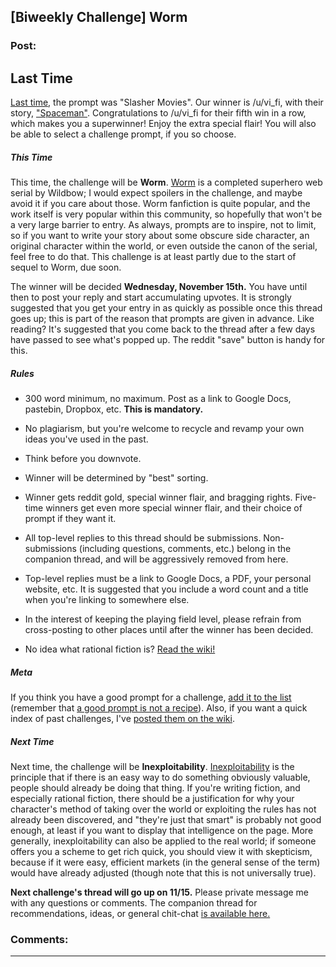 ## [Biweekly Challenge] Worm

### Post:

## Last Time

[Last time](https://www.reddit.com/r/rational/comments/77bdep/biweekly_challenge_slasher_movies/), the prompt was "Slasher Movies". Our winner is /u/vi_fi, with their story, ["Spaceman"](https://www.reddit.com/r/rational/comments/77bdep/biweekly_challenge_slasher_movies/dolinsn/). Congratulations to /u/vi_fi for their fifth win in a row, which makes you a superwinner! Enjoy the extra special flair! You will also be able to select a challenge prompt, if you so choose.

##### This Time

This time, the challenge will be **Worm**. [Worm](https://parahumans.wordpress.com/table-of-contents/) is a completed superhero web serial by Wildbow; I would expect spoilers in the challenge, and maybe avoid it if you care about those. Worm fanfiction is quite popular, and the work itself is very popular within this community, so hopefully that won't be a very large barrier to entry. As always, prompts are to inspire, not to limit, so if you want to write your story about some obscure side character, an original character within the world, or even outside the canon of the serial, feel free to do that. This challenge is at least partly due to the start of sequel to Worm, due soon.

The winner will be decided **Wednesday, November 15th.** You have until then to post your reply and start accumulating upvotes. It is strongly suggested that you get your entry in as quickly as possible once this thread goes up; this is part of the reason that prompts are given in advance. Like reading? It's suggested that you come back to the thread after a few days have passed to see what's popped up. The reddit "save" button is handy for this.

##### Rules

* 300 word minimum, no maximum. Post as a link to Google Docs, pastebin, Dropbox, etc. **This is mandatory.**

* No plagiarism, but you're welcome to recycle and revamp your own ideas you've used in the past.

* Think before you downvote.

* Winner will be determined by "best" sorting.

* Winner gets reddit gold, special winner flair, and bragging rights. Five-time winners get even more special winner flair, and their choice of prompt if they want it.

* All top-level replies to this thread should be submissions. Non-submissions (including questions, comments, etc.) belong in the companion thread, and will be aggressively removed from here.

* Top-level replies must be a link to Google Docs, a PDF, your personal website, etc. It is suggested that you include a word count and a title when you're linking to somewhere else.

* In the interest of keeping the playing field level, please refrain from cross-posting to other places until after the winner has been decided.

* No idea what rational fiction is? [Read the wiki!](http://www.reddit.com/r/rational/wiki/index)

##### Meta

If you think you have a good prompt for a challenge, [add it to the list](https://docs.google.com/spreadsheets/d/1B6HaZc8FYkr6l6Q4cwBc9_-Yq1g0f_HmdHK5L1tbEbA/edit?usp=sharing) (remember that [a good prompt is not a recipe](http://www.reddit.com/r/WritingPrompts/wiki/prompts?src=RECIPE)). Also, if you want a quick index of past challenges, I've [posted them on the wiki](https://www.reddit.com/r/rational/wiki/weeklychallenge).

##### Next Time

Next time, the challenge will be **Inexploitability**. [Inexploitability](http://yudkowsky.tumblr.com/writing/inexploitability) is the principle that if there is an easy way to do something obviously valuable, people should already be doing that thing. If you're writing fiction, and especially rational fiction, there should be a justification for why your character's method of taking over the world or exploiting the rules has not already been discovered, and "they're just that smart" is probably not good enough, at least if you want to display that intelligence on the page. More generally, inexploitability can also be applied to the real world; if someone offers you a scheme to get rich quick, you should view it with skepticism, because if it were easy, efficient markets (in the general sense of the term) would have already adjusted (though note that this is not universally true).

**Next challenge's thread will go up on 11/15.** Please private message me with any questions or comments. The companion thread for recommendations, ideas, or general chit-chat [is available here.](https://www.reddit.com/r/rational/comments/7a6wtp/challenge_companion_worm/)

### Comments:

---

